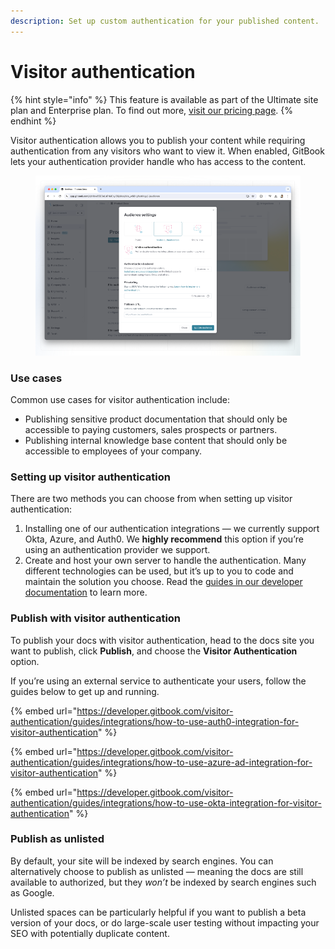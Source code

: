```yaml
---
description: Set up custom authentication for your published content.
---
```


# Visitor authentication

{% hint style="info" %}
This feature is available as part of the Ultimate site plan and Enterprise plan. To find out more, [visit our pricing page](https://www.gitbook.com/pricing).
{% endhint %}

Visitor authentication allows you to publish your content while requiring authentication from any visitors who want to view it. When enabled, GitBook lets your authentication provider handle who has access to the content.

<figure><img src="../../../.gitbook/assets/visitor-authentication (1).png" alt=""><figcaption></figcaption></figure>

### Use cases

Common use cases for visitor authentication include:

* Publishing sensitive product documentation that should only be accessible to paying customers, sales prospects or partners.
* Publishing internal knowledge base content that should only be accessible to employees of your company.

### Setting up visitor authentication

There are two methods you can choose from when setting up visitor authentication:

1. Installing one of our authentication integrations — we currently support Okta, Azure, and Auth0. We **highly recommend** this option if you’re using an authentication provider we support.
2. Create and host your own server to handle the authentication. Many different technologies can be used, but it’s up to you to code and maintain the solution you choose. Read the [guides in our developer documentation](https://developer.gitbook.com/visitor-authentication/guides/custom-backend) to learn more.

### Publish with visitor authentication

To publish your docs with visitor authentication, head to the docs site you want to publish, click **Publish**, and choose the **Visitor Authentication** option.

If you’re using an external service to authenticate your users, follow the guides below to get up and running.

{% embed url="https://developer.gitbook.com/visitor-authentication/guides/integrations/how-to-use-auth0-integration-for-visitor-authentication" %}

{% embed url="https://developer.gitbook.com/visitor-authentication/guides/integrations/how-to-use-azure-ad-integration-for-visitor-authentication" %}

{% embed url="https://developer.gitbook.com/visitor-authentication/guides/integrations/how-to-use-okta-integration-for-visitor-authentication" %}

### **Publish as unlisted**

By default, your site will be indexed by search engines. You can alternatively choose to publish as unlisted — meaning the docs are still available to authorized, but they _won’t_ be indexed by search engines such as Google.&#x20;

Unlisted spaces can be particularly helpful if you want to publish a beta version of your docs, or do large-scale user testing without impacting your SEO with potentially duplicate content.
